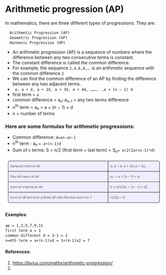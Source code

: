 # Arithmetic progression (AP)

In mathematics, there are three different types of progressions. They are:

      Arithmetic Progression (AP)
      Geometric Progression (GP)
      Harmonic Progression (HP)

- An arithmetic progression (AP) is a sequence of numbers where the difference between any two consecutive terms is constant. 
- The constant difference is called the common difference.
- For example, the sequence `2,4,6,8,… `is an arithmetic sequence with the common difference `2`
- We can find the common difference of an AP by finding the difference between any two adjacent terms.
- `
  a, a + d, a + 2d, a + 3d, a + 4d, ………. ,a + (n – 1) d`
- first term = `a`
- common difference = a<sub>n</sub>-a<sub>n-1</sub> = any two terms difference
- n<sup>th</sup> term = a<sub>n</sub> = a + (n − 1) × d
- n = number of terms
### Here are some formulas for arithmetic progressions:
- Common difference: `d=an-an-1`
- n<sup>th</sup> term  : a<sub>n</sub> `= a+(n-1)d`
- Sum of `n` terms: S  = n/2 (first term + last term) =  S<sub>n</sub>`= n/2(2a+(n-1)*d)`

![AP_formulas.png](AP_formulas.png)


#### Examples:
```text
ap = 1,3,5,7,9,11
first term a = 1
common different d = 3-1 = 2
n=4th term = a+(n-1)xd = 1+(4-1)x2 = 7
```


#### References:
1. https://byjus.com/maths/arithmetic-progression/
2. 
